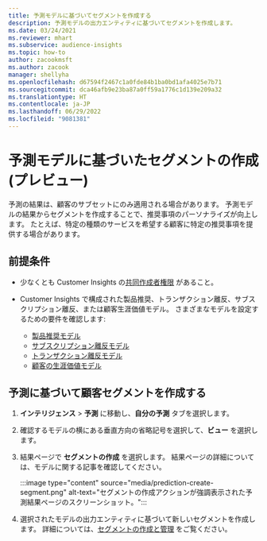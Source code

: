 ```yaml
---
title: 予測モデルに基づいてセグメントを作成する
description: 予測モデルの出力エンティティに基づいてセグメントを作成します。
ms.date: 03/24/2021
ms.reviewer: mhart
ms.subservice: audience-insights
ms.topic: how-to
author: zacookmsft
ms.author: zacook
manager: shellyha
ms.openlocfilehash: d67594f2467c1a0fde84b1ba0bd1afa4025e7b71
ms.sourcegitcommit: dca46afb9e23ba87a0ff59a1776c1d139e209a32
ms.translationtype: HT
ms.contentlocale: ja-JP
ms.lasthandoff: 06/29/2022
ms.locfileid: "9081381"
---
```

# <a name="create-a-segment-based-on-a-prediction-model-preview"></a>予測モデルに基づいたセグメントの作成 (プレビュー)

予測の結果は、顧客のサブセットにのみ適用される場合があります。 予測モデルの結果からセグメントを作成することで、推奨事項のパーソナライズが向上します。 たとえば、特定の種類のサービスを希望する顧客に特定の推奨事項を提供する場合があります。 

## <a name="prerequisites"></a>前提条件

- 少なくとも Customer Insights の[共同作成者権限](permissions.md) があること。

- Customer Insights で構成された製品推奨、トランザクション離反、サブスクリプション離反、または顧客生涯価値モデル。 さまざまなモデルを設定するための要件を確認します:

  - [製品推奨モデル](predict-product-recommendation.md)
  - [サブスクリプション離反モデル](predict-subscription-churn.md)
  - [トランザクション離反モデル](predict-transactional-churn.md)
  - [顧客の生涯価値モデル](predict-customer-lifetime-value.md)

## <a name="create-a-customer-segment-based-on-predictions"></a>予測に基づいて顧客セグメントを作成する

1. **インテリジェンス** > **予測** に移動し、**自分の予測** タブを選択します。

1. 確認するモデルの横にある垂直方向の省略記号を選択して、**ビュー** を選択します。

1. 結果ページで **セグメントの作成** を選択します。 結果ページの詳細については、モデルに関する記事を確認してください。

   :::image type="content" source="media/prediction-create-segment.png" alt-text="セグメントの作成アクションが強調表示された予測結果ページのスクリーンショット。":::

1. 選択されたモデルの出力エンティティに基づいて新しいセグメントを作成します。 詳細については、[セグメントの作成と管理](segments.md) をご覧ください。
